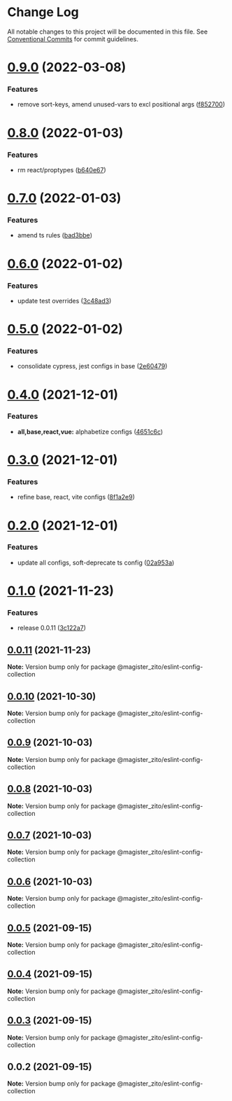 # Change Log

All notable changes to this project will be documented in this file.
See [Conventional Commits](https://conventionalcommits.org) for commit guidelines.

# [0.9.0](https://github.com/MatthewZito/eslint-config/compare/v0.8.0...v0.9.0) (2022-03-08)


### Features

* remove sort-keys, amend unused-vars to excl positional args ([f852700](https://github.com/MatthewZito/eslint-config/commit/f85270065d36b493b234c1ecc2dccff154990c27))





# [0.8.0](https://github.com/MatthewZito/eslint-config/compare/v0.7.0...v0.8.0) (2022-01-03)


### Features

* rm react/proptypes ([b640e67](https://github.com/MatthewZito/eslint-config/commit/b640e6729d449a176ad094b2c7d236224d32ed67))





# [0.7.0](https://github.com/MatthewZito/eslint-config/compare/v0.6.0...v0.7.0) (2022-01-03)


### Features

* amend ts rules ([bad3bbe](https://github.com/MatthewZito/eslint-config/commit/bad3bbe8803e3087176ee86d8573c49ce15d0523))





# [0.6.0](https://github.com/MatthewZito/eslint-config/compare/v0.5.0...v0.6.0) (2022-01-02)


### Features

* update test overrides ([3c48ad3](https://github.com/MatthewZito/eslint-config/commit/3c48ad38236525beb4b5394a2666c4d85e4a5d5c))





# [0.5.0](https://github.com/MatthewZito/eslint-config/compare/v0.4.0...v0.5.0) (2022-01-02)


### Features

* consolidate cypress, jest configs in base ([2e60479](https://github.com/MatthewZito/eslint-config/commit/2e60479678e860e7b68dbc57f93499feb0f912a9))





# [0.4.0](https://github.com/MatthewZito/eslint-config/compare/v0.3.0...v0.4.0) (2021-12-01)


### Features

* **all,base,react,vue:** alphabetize configs ([4651c6c](https://github.com/MatthewZito/eslint-config/commit/4651c6c7b01d5bf3ea5bff83ed0374ec432f6ca5))





# [0.3.0](https://github.com/MatthewZito/eslint-config/compare/v0.2.0...v0.3.0) (2021-12-01)


### Features

* refine base, react, vite configs ([8f1a2e9](https://github.com/MatthewZito/eslint-config/commit/8f1a2e9e46af3c8d015e3ec96e39f90c2bc3f37e))





# [0.2.0](https://github.com/MatthewZito/eslint-config/compare/v0.1.0...v0.2.0) (2021-12-01)


### Features

* update all configs, soft-deprecate ts config ([02a953a](https://github.com/MatthewZito/eslint-config/commit/02a953ae6f29a26001efa0cda2c1d858bdc82a6a))





# [0.1.0](https://github.com/MatthewZito/eslint-config/compare/v0.0.11...v0.1.0) (2021-11-23)


### Features

* release 0.0.11 ([3c122a7](https://github.com/MatthewZito/eslint-config/commit/3c122a71aae24b77cfa97bffe5333d29f239d546))





## [0.0.11](https://github.com/MatthewZito/eslint-config/compare/v0.0.10...v0.0.11) (2021-11-23)

**Note:** Version bump only for package @magister_zito/eslint-config-collection





## [0.0.10](https://github.com/MatthewZito/eslint-config/compare/v0.0.9...v0.0.10) (2021-10-30)

**Note:** Version bump only for package @magister_zito/eslint-config-collection





## [0.0.9](https://github.com/MatthewZito/eslint-config/compare/v0.0.8...v0.0.9) (2021-10-03)

**Note:** Version bump only for package @magister_zito/eslint-config-collection





## [0.0.8](https://github.com/MatthewZito/eslint-config/compare/v0.0.7...v0.0.8) (2021-10-03)

**Note:** Version bump only for package @magister_zito/eslint-config-collection





## [0.0.7](https://github.com/MatthewZito/eslint-config/compare/v0.0.6...v0.0.7) (2021-10-03)

**Note:** Version bump only for package @magister_zito/eslint-config-collection





## [0.0.6](https://github.com/MatthewZito/eslint-config/compare/v0.0.5...v0.0.6) (2021-10-03)

**Note:** Version bump only for package @magister_zito/eslint-config-collection





## [0.0.5](https://github.com/MatthewZito/eslint-config/compare/v0.0.4...v0.0.5) (2021-09-15)

**Note:** Version bump only for package @magister_zito/eslint-config-collection





## [0.0.4](https://github.com/MatthewZito/eslint-config/compare/v0.0.3...v0.0.4) (2021-09-15)

**Note:** Version bump only for package @magister_zito/eslint-config-collection





## [0.0.3](https://github.com/MatthewZito/eslint-config/compare/v0.0.2...v0.0.3) (2021-09-15)

**Note:** Version bump only for package @magister_zito/eslint-config-collection





## 0.0.2 (2021-09-15)

**Note:** Version bump only for package @magister_zito/eslint-config-collection
